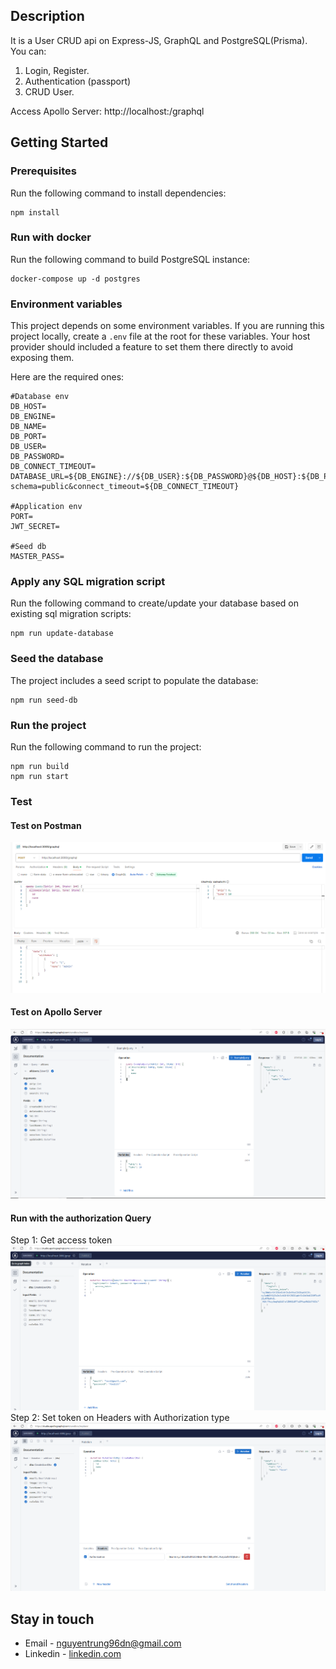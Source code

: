 ## Description

It is a User CRUD api on Express-JS, GraphQL and PostgreSQL(Prisma). You can:
1. Login, Register.
2. Authentication (passport)
3. CRUD User.

Access Apollo Server: http://localhost:<port>/graphql

## Getting Started

### Prerequisites

Run the following command to install dependencies:

```shell
npm install
```

### Run with docker

Run the following command to build PostgreSQL instance:

```shell
docker-compose up -d postgres
```

### Environment variables

This project depends on some environment variables.
If you are running this project locally, create a `.env` file at the root for these variables.
Your host provider should included a feature to set them there directly to avoid exposing them.

Here are the required ones:

```
#Database env
DB_HOST=
DB_ENGINE=
DB_NAME=
DB_PORT=
DB_USER=
DB_PASSWORD=
DB_CONNECT_TIMEOUT=
DATABASE_URL=${DB_ENGINE}://${DB_USER}:${DB_PASSWORD}@${DB_HOST}:${DB_PORT}/${DB_NAME}?schema=public&connect_timeout=${DB_CONNECT_TIMEOUT}

#Application env
PORT=
JWT_SECRET=

#Seed db
MASTER_PASS=
```

### Apply any SQL migration script

Run the following command to create/update your database based on existing sql migration scripts:

```shell
npm run update-database
```

### Seed the database

The project includes a seed script to populate the database:

```shell
npm run seed-db
```

### Run the project

Run the following command to run the project:

```shell
npm run build
npm run start
```

### Test

#### Test on Postman
![alt text](image.png)

#### Test on Apollo Server
![alt text](image-1.png)

#### Run with the authorization Query
  Step 1: Get access token
    ![alt text](image-3.png)
  Step 2: Set token on Headers with Authorization type 
    ![alt text](image-2.png)

## Stay in touch

- Email - nguyentrung96dn@gmail.com
- Linkedin - [linkedin.com](https://www.linkedin.com/in/trungnguyen-be/)